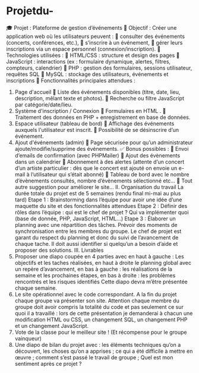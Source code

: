 # Projetdu-
🎓 Projet : Plateforme de gestion d’événements
📌 Objectif :
Créer une application web où les utilisateurs peuvent :
 consulter des événements (concerts, conférences, etc.),
 s’inscrire à un événement,
 gérer leurs inscriptions via un espace personnel (connexion/inscription).
🧰 Technologies utilisées :
 HTML/CSS : structure et design des pages
 JavaScript : interactions (ex : formulaire dynamique, alertes, filtres, compteurs, calendrier)
 PHP : gestion des formulaires, sessions utilisateur, requêtes SQL
 MySQL : stockage des utilisateurs, événements et inscriptions
🔧 Fonctionnalités principales attendues :
1. Page d'accueil
 Liste des événements disponibles (titre, date, lieu, description, mêlant texte et photos).
 Recherche ou filtre JavaScript par catégorie/date/lieu.
2. Système d'inscription / Connexion
 Formulaires en HTML .
 Traitement des données en PHP + enregistrement en base de données.
3. Espace utilisateur (tableau de bord)
 Affichage des événements auxquels l'utilisateur est inscrit.
 Possibilité de se désinscrire d’un événement.
4. Ajout d'événements (admin)
 Page sécurisée pour qu’un administrateur ajoute/modifie/supprime des événements.
✅ Bonus possibles :
 Envoi d’emails de confirmation (avec PHPMailer)
 Ajout des évènements dans un calendrier
 Abonnement à des alertes (attente d’un concert d’un artiste particulier : dès que le concert est ajouté on
envoie un e-mail à l’utilisateur qui s’était abonné)
 Tableau de bord avec le nombre d’évènements consultés, nombre d’évènements sélectionné etc…
 Tout autre suggestion pour améliorer le site…
 II. Organisation du travail
La durée totale du projet est de 5 semaines (rendu final mi-mai au plus tard)
Etape 1 : Brainstorming dans l’équipe pour avoir une idée d’une maquette du site et des fonctionnalités
attendues
Etape 2 : Définir des rôles dans l’équipe : qui est le chef de projet ? Qui va implémenter quoi (base de donnée,
PHP, JavaScript, HTML…)
Etape 3 : Élaborer un planning avec une répartition des tâches. Prévoir des moments de synchronisation entre les
membres du groupe. Le chef de projet est garant du respect du planning et donc du suivi de l’avancement de
chaque tache. Il doit aussi identifier si quelqu’un a besoin d’aide et proposer des solutions.
 III. Livrables
1. Proposer une diapo coupée en 4 parties avec en haut à gauche : Les objectifs et les taches
réalisées, en haut à droite le planning global avec un repère d’avancement, en bas à gauche :
les réalisations de la semaine et les prochaines étapes, en bas à droite : les problèmes
rencontrés et les risques identifiés
Cette diapo devra m’être présentée chaque semaine.
2. Le site opérationnel avec le code correspondant. A la fin du projet chaque groupe va présenter
son site. Attention chaque membre du groupe doit avoir compris la totalité du code et pas
seulement ce sur quoi il a travaillé : lors de cette présentation je demanderai à chacun une
modification HTML ou CSS, un changement SQL, un changement PHP et un changement
JavaScript.
3. Vote de la classe pour le meilleur site ! (Et récompense pour le groupe vainqueur)
4. Une diapo de bilan du projet avec : les éléments techniques qu’on a découvert, les choses qu’on
a apprises ; ce qui a été difficile à mettre en œuvre ; comment s’est passé le travail de groupe ;
Quel est mon sentiment après ce projet ?